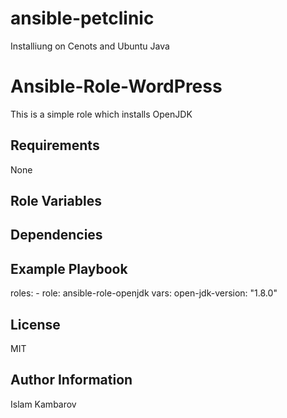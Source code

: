 # ansible-petclinic
Installiung on Cenots and Ubuntu Java 

Ansible-Role-WordPress
=========
This is a simple role which installs OpenJDK

Requirements
------------
None

Role Variables
--------------

Dependencies
------------

Example Playbook
----------------
  roles:
    - role: ansible-role-openjdk
      vars:
        open-jdk-version: "1.8.0"

License
-------
MIT

Author Information
------------------
Islam Kambarov


